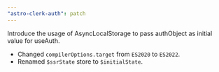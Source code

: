 ```yaml
---
"astro-clerk-auth": patch
---
```


Introduce the usage of AsyncLocalStorage to pass authObject as initial value for useAuth.
- Changed `compilerOptions.target` from `ES2020` to `ES2022`.
- Renamed `$ssrState` store to `$initialState`.
